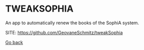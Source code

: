 # TWEAKSOPHIA
 
 An app to automatically renew the books of the SophiA system.
 
 SITE: https://github.com/GeovaneSchmitz/tweakSophia

 [Go back](https://portable-linux-apps.github.io/apps.html)
